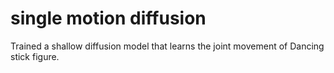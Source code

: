 # single motion diffusion
Trained a shallow diffusion model that learns the joint movement of Dancing stick figure. 
